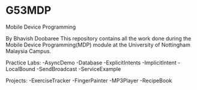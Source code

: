 # G53MDP
Mobile Device Programming

By Bhavish Doobaree
This repository contains all the work done during the Mobile Device Programming(MDP) module at the University of Nottingham Malaysia Campus.

Practice Labs:
-AsyncDemo
-Database
-ExplicitIntents
-ImplicitIntent
-LocalBound
-SendBroadcast
-ServiceExample

Projects:
-ExerciseTracker
-FingerPainter
-MP3Player
-RecipeBook

